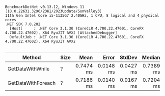 ```

BenchmarkDotNet v0.13.12, Windows 11 (10.0.22631.3296/23H2/2023Update/SunValley3)
11th Gen Intel Core i5-1135G7 2.40GHz, 1 CPU, 8 logical and 4 physical cores
.NET SDK 7.0.202
  [Host]     : .NET Core 3.1.30 (CoreCLR 4.700.22.47601, CoreFX 4.700.22.47602), X64 RyuJIT AVX2 [AttachedDebugger]
  DefaultJob : .NET Core 3.1.30 (CoreCLR 4.700.22.47601, CoreFX 4.700.22.47602), X64 RyuJIT AVX2


```
| Method             | Size | Mean      | Error     | StdDev    | Median    | Q1        | Q3        | Allocated |
|------------------- |----- |----------:|----------:|----------:|----------:|----------:|----------:|----------:|
| GetDataWithWhile   | ?    | 0.7474 ms | 0.0148 ms | 0.0427 ms | 0.7389 ms | 0.7210 ms | 0.7779 ms |     360 B |
| GetDataWithForeach | ?    | 0.7186 ms | 0.0140 ms | 0.0167 ms | 0.7204 ms | 0.7027 ms | 0.7294 ms |     359 B |
